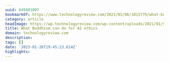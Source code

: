 ```yaml
---
uuid: 645601097
bookmarkOf: https://www.technologyreview.com/2021/01/06/1015779/what-buddhism-can-do-ai-ethics
category: article
headImage: https://wp.technologyreview.com/wp-content/uploads/2021/01/SA_celine-haeberly-DwpmtAo01fY-unsplash.jpeg?resize=1200,600
title: What Buddhism can do for AI ethics
domain: technologyreview.com
description:
tags: []
date: '2023-01-26T19:45:23.614Z'
highlights:
---
```




